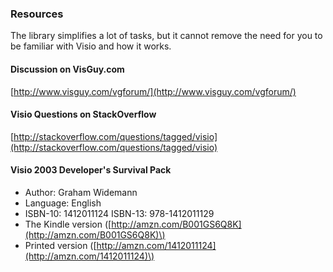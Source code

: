 ### Resources

The library simplifies a lot of tasks, but it cannot remove the need for you to be familiar with Visio and how it works.

#### Discussion on VisGuy.com

[http://www.visguy.com/vgforum/](http://www.visguy.com/vgforum/)

#### Visio Questions on StackOverflow

[http://stackoverflow.com/questions/tagged/visio](http://stackoverflow.com/questions/tagged/visio)

#### Visio 2003 Developer's Survival Pack 

* Author: Graham Widemann
* Language: English
* ISBN-10: 1412011124 ISBN-13: 978-1412011129
* The Kindle version \([http://amzn.com/B001GS6Q8K](http://amzn.com/B001GS6Q8K)\) 
* Printed version \([http://amzn.com/1412011124](http://amzn.com/1412011124)\)



